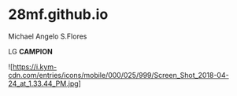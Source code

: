 # 28mf.github.io
Michael Angelo S.Flores

LG **CAMPION**

![https://i.kym-cdn.com/entries/icons/mobile/000/025/999/Screen_Shot_2018-04-24_at_1.33.44_PM.jpg]
